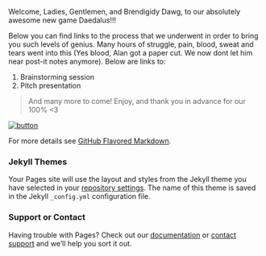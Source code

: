 Welcome, Ladies, Gentlemen, and Brendigidy Dawg, to our absolutely awesome new game Daedalus!!!

Below you can find links to the process that we underwent in order to bring you such levels of genius. Many hours of struggle, pain, blood, sweat and tears went into this (Yes blood, Alan got a paper cut. We now dont let him near post-it notes anymore). Below are links to:
1. Brainstorming session
2. Pitch presentation
> And many more to come! Enjoy, and thank you in advance for our 100% <3 

[![button](https://dkiwjlrz0qi5f.cloudfront.net/blog/wp-content/uploads/2013/04/question-2004314_1280-1-1140x597.jpg)](https://daedaluscad.github.io/Daedalus/brainstorm/)

For more details see [GitHub Flavored Markdown](https://guides.github.com/features/mastering-markdown/).

### Jekyll Themes

Your Pages site will use the layout and styles from the Jekyll theme you have selected in your [repository settings](https://github.com/DaedalusCad/Daedalus/settings). The name of this theme is saved in the Jekyll `_config.yml` configuration file.

### Support or Contact

Having trouble with Pages? Check out our [documentation](https://help.github.com/categories/github-pages-basics/) or [contact support](https://github.com/contact) and we’ll help you sort it out.
